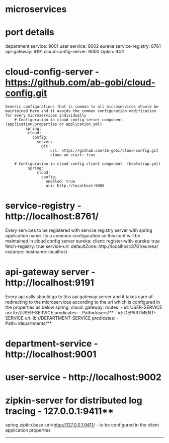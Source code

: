 # microservices
# port details
   department service: 9001
   user service: 9002
   eureka service-registry: 8761
   api-gateway: 9191
   cloud-config-server: 9000
   zipkin: 9411
  
 # cloud-config-server - https://github.com/ab-gobi/cloud-config.git
    Generic configurations that is common to all microservices should be maintained here and it avoids the common configuration modification for every microservices individually
        # Configuration in cloud config server component  (application.properties or application.yml)   
             spring:
              cloud:
                config:
                  server:
                    git:
                        uri: https://github.com/ab-gobi/cloud-config.git
                        clone-on-start: true
                        
        # Configuration in cloud config client component  (bootstrap.yml)
              spring:
                  cloud:
                    config:
                      enabled: true
                      uri: http://localhost:9000
                      
  # service-registry - http://localhost:8761/
  Every services to be registered with service registry server with spring application name. Its a common configuration so this conf will be maintained in cloud config             server
  eureka:
    client:
      register-with-eureka: true
      fetch-registry: true
    service-url:
      defaultZone: http://localhost:8761/eureka/
    instance:
      hostname: localhost
      
 # api-gateway server - http://localhost:9191
  Every api calls should go to this api gateway server and it takes care of redirecting to the microservices according to the uri which is configured in the properties as below
  spring:
    cloud:
      gateway:
        routes:
        - id: USER-SERVICE
          uri: lb://USER-SERVICE
          predicates:
            - Path=/users/**
        - id: DEPARTMENT-SERVICE
          uri: lb://DEPARTMENT-SERVICE
          predicates:
            - Path=/departments/**

# department-service - http://localhost:9001
# user-service - http://localhost:9002
# zipkin-server for distributed log tracing - 127.0.0.1:9411**
  spring.zipkin.base-url=http://127.0.0.1:9411/ - to be configured in the client application properties
________________________________________________________________________________________________________________________________________________________________________________ 

